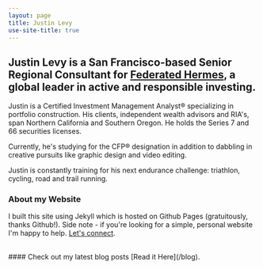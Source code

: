 ```yaml
---
layout: page
title: Justin Levy
use-site-title: true
---
```


## Justin Levy is a San Francisco-based Senior Regional Consultant for [Federated Hermes](https://www.federatedhermes.com/), a global leader in active and responsible investing.

Justin is a Certified Investment Management Analyst&#174; specializing in portfolio construction. His clients, independent wealth advisors and RIA's, span Northern California and Southern Oregon. He holds the Series 7 and 66 securities licenses. 

Currently, he's studying for the CFP&#174; designation in addition to dabbling in creative pursuits like graphic design and video editing.

Justin is constantly training for his next endurance challenge: triathlon, cycling, road and trail running.


### About my Website

I built this site using Jekyll which is hosted on Github Pages (gratuitously, thanks Github!). Side note - if you're looking for a simple, personal website I'm happy to help. [Let's connect](/contact).




<br />
#### Check out my latest blog posts [Read it Here](/blog).